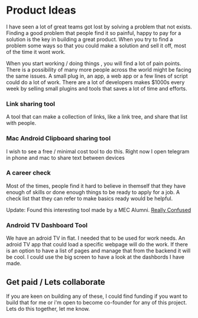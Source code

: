 # Product Ideas

I have seen a lot of great teams got lost by solving a problem that not exists. Finding a good problem that people find it so painful, happy to pay for a solution is the key in building a great product. When you try to find a problem some ways so that you could make a solution and sell it off, most of the time it wont work.

When you start working / doing things , you will find a lot of pain points. There is a possibility of many more people across the world might be facing the same issues. A small plug in, an app, a web app or a few lines of script could do a lot of work. There are a lot of developers makes $1000s every week by selling small plugins and tools that saves a lot of time and efforts.

### Link sharing tool

A tool that can make a collection of links, like a link tree, and share that list with people.

### Mac Android Clipboard sharing tool

I wish to see a free / minimal cost tool to do this. Right now I open telegram in phone and mac to share text between devices

### A career check

Most of the times, people find it hard to believe in themself that they have enough of skills or done enough things to be ready to apply for a job. A check list that they can refer to make basics ready would be helpful. 

Update: Found this interesting tool made by a MEC Alumni. [Really Confused](https://reallyconfused.co)

### Android TV Dashboard Tool

We have an adroid TV in flat. I needed that to be used for work needs. An adroid TV app that could load a specific webpage will do the work. If there is an option to have a list of pages and manage that from the backend it will be cool. I could use the big screen to have a look at the dashbords I have made. 



## Get paid / Lets collaborate

If you are keen on building any of these, I could find funding if you want to build that for me or i'm open to become co-founder for any of this project. Lets do this together, let me know. 



